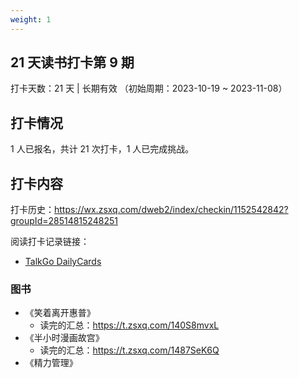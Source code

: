 ```yaml
---
weight: 1
---
```


## 21 天读书打卡第 9 期

打卡天数：21 天 | 长期有效 （初始周期：2023-10-19 ~ 2023-11-08）

## 打卡情况

1 人已报名，共计 21 次打卡，1 人已完成挑战。

## 打卡内容

打卡历史：https://wx.zsxq.com/dweb2/index/checkin/1152542842?groupId=28514815248251

阅读打卡记录链接：
- [TalkGo DailyCards](https://talkgo.news/card/page)

### 图书

- 《笑着离开惠普》
	- 读完的汇总：https://t.zsxq.com/140S8mvxL
- 《半小时漫画故宫》
	- 读完的汇总：https://t.zsxq.com/1487SeK6Q
- 《精力管理》
